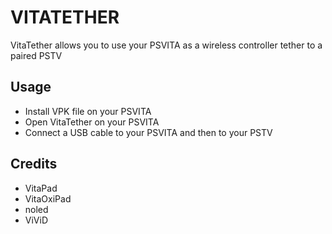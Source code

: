 # VITATETHER


VitaTether allows you to use your PSVITA as a wireless controller tether to a paired PSTV

## Usage

* Install VPK file on your PSVITA
* Open VitaTether on your PSVITA
* Connect a USB cable to your PSVITA and then to your PSTV

## Credits
* VitaPad
* VitaOxiPad
* noled
* ViViD
